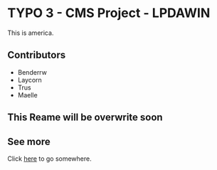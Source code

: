 TYPO 3 - CMS Project - LPDAWIN
===============

This is america.

Contributors
-------------

* Benderrw
* Laycorn
* Trus
* Maelle


This Reame will be overwrite soon
----------


See more
-----

Click [here](http://instantfap.com) to go somewhere.